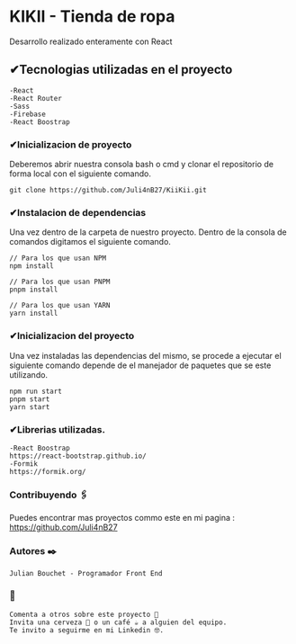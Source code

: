 # KIKII - Tienda de ropa

Desarrollo realizado enteramente con React

## ✔Tecnologias utilizadas en el proyecto
```
-React
-React Router
-Sass
-Firebase
-React Boostrap 
```

### ✔Inicializacion de proyecto

Deberemos abrir nuestra consola bash o cmd y clonar el repositorio de forma local con el siguiente comando.
```
git clone https://github.com/Juli4nB27/KiiKii.git
```
### ✔Instalacion de dependencias

Una vez dentro de la carpeta de nuestro proyecto. Dentro de la consola de comandos digitamos el siguiente comando.
```
// Para los que usan NPM
npm install

// Para los que usan PNPM 
pnpm install

// Para los que usan YARN
yarn install
```
### ✔Inicializacion del proyecto
Una vez instaladas las dependencias del mismo, se procede a ejecutar el siguiente comando depende de el manejador de paquetes que se este utilizando.
```
npm run start
pnpm start
yarn start
```
### ✔Librerias utilizadas.
```
-React Boostrap
https://react-bootstrap.github.io/
-Formik
https://formik.org/
```
### Contribuyendo 🖇️

Puedes encontrar mas proyectos commo este en mi pagina : https://github.com/Juli4nB27

### Autores ✒️
```
Julian Bouchet - Programador Front End 
```
### 🎁
```
Comenta a otros sobre este proyecto 📢
Invita una cerveza 🍺 o un café ☕ a alguien del equipo.
Te invito a seguirme en mi Linkedin 🤓.
```

